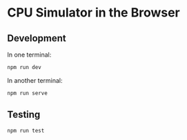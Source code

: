 # CPU Simulator in the Browser

## Development

In one terminal:

```bash
npm run dev
```

In another terminal:

```bash
npm run serve
```

## Testing

```bash
npm run test
```
